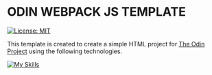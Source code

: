# ODIN WEBPACK JS TEMPLATE

[![License: MIT](https://img.shields.io/badge/License-MIT-yellow.svg)](https://opensource.org/licenses/MIT)

This template is created to create a simple HTML project for [The Odin Project](https://www.theodinproject.com/ "The Odin Project") using the following technologies.

[![My Skills](https://skillicons.dev/icons?i=html,css,js,tailwind,webpack,github)](https://skillicons.dev)
